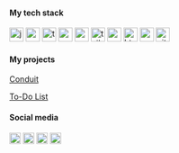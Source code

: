 <h4 align="left">My tech stack</h4>
<div align="left">
  <img src="https://img.shields.io/badge/JavaScript-F7DF1E?logo=javascript&logoColor=black&style=for-the-badge" height="25" alt="javascript logo"  />
  <img src="https://img.shields.io/badge/React-61DAFB?logo=react&logoColor=black&style=for-the-badge" height="25" alt="react logo"  />
  <img src="https://img.shields.io/badge/TypeScript-3178C6?logo=typescript&logoColor=white&style=for-the-badge" height="25" alt="typescript logo"  />
  <img src="https://img.shields.io/badge/Zustand-8B4513?logo=zustand&logoColor=black&style=for-the-badge" height="25" alt="react logo"  />
  <img src="https://img.shields.io/badge/Redux-764ABC?logo=redux&logoColor=white&style=for-the-badge" height="25" alt="redux logo"  />
  <img src="https://img.shields.io/badge/Tailwind CSS-06B6D4?logo=tailwindcss&logoColor=black&style=for-the-badge" height="25" alt="tailwindcss logo"  />
  <img src="https://img.shields.io/badge/Sass-CC6699?logo=sass&logoColor=black&style=for-the-badge" height="25" alt="sass logo"  />
  <img src="https://img.shields.io/badge/HTML5-E34F26?logo=html5&logoColor=white&style=for-the-badge" height="25" alt="html5 logo"  />
  <img src="https://img.shields.io/badge/CSS3-1572B6?logo=css3&logoColor=white&style=for-the-badge" height="25" alt="css3 logo"  />
  <img src="https://img.shields.io/badge/Git-F05032?logo=git&logoColor=white&style=for-the-badge" height="25" alt="git logo"  />
</div>

<h4 align="left">My projects</h4>
<a href="https://aceptijo.github.io/conduit-front/" target="conduit" > Conduit </a>   

<a href="https://aceptijo.github.io/reacttodonew/" target="_blank" title="to-do"> To-Do List </a>


<h4 align="left">Social media</h4>

[<img src="https://img.shields.io/static/v1?message=Telegram&logo=telegram&label=&color=2CA5E0&logoColor=white&labelColor=&style=for-the-badge" height="20" alt="telegram logo"  />](https://t.me/ScanDave)
[<img src="https://img.shields.io/static/v1?message=LinkedIn&logo=linkedin&label=&color=0077B5&logoColor=white&labelColor=&style=for-the-badge" height="20" alt="linkedin logo"  />](https://www.linkedin.com/in/grinevigor/)
[<img src="https://img.shields.io/static/v1?message=Twitter&logo=X&label=&color=black&logoColor=white&labelColor=&style=for-the-badge" height="20" alt="twitter logo"  />](https://x.com/scandavee)
[<img src="https://img.shields.io/static/v1?message=Gmail&logo=gmail&label=&color=D14836&logoColor=white&labelColor=&style=for-the-badge" height="20" alt="gmail logo"  />](https://mail.google.com/mail/u/0/#inbox?compose=GTvVlcSGLPnknNvXHtcLZpTKlwWJnjzfVRtWXgqgzDdGxMLvgctcQKWQTKgPgvZPMcPTtzClHKCpg)
